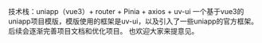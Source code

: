 技术栈：uniapp（vue3）+ router + Pinia + axios + uv-ui
一个基于vue3的uniapp项目模版，模版使用的框架是uv-ui，以及引入了一些uniapp的官方框架。
后续会逐渐完善项目文档和优化项目。
也欢迎大家来提意见。   
 